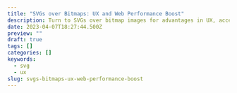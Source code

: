 ```yaml
---
title: "SVGs over Bitmaps: UX and Web Performance Boost"
description: Turn to SVGs over bitmap images for advantages in UX, accessibility, and web performance.
date: 2023-04-07T18:27:44.500Z
preview: ""
draft: true
tags: []
categories: []
keywords:
  - svg
  - ux
slug: svgs-bitmaps-ux-web-performance-boost
---
```


